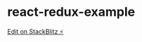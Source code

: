 # react-redux-example

[Edit on StackBlitz ⚡️](https://stackblitz.com/edit/stackblitz-starters-skazgk)
